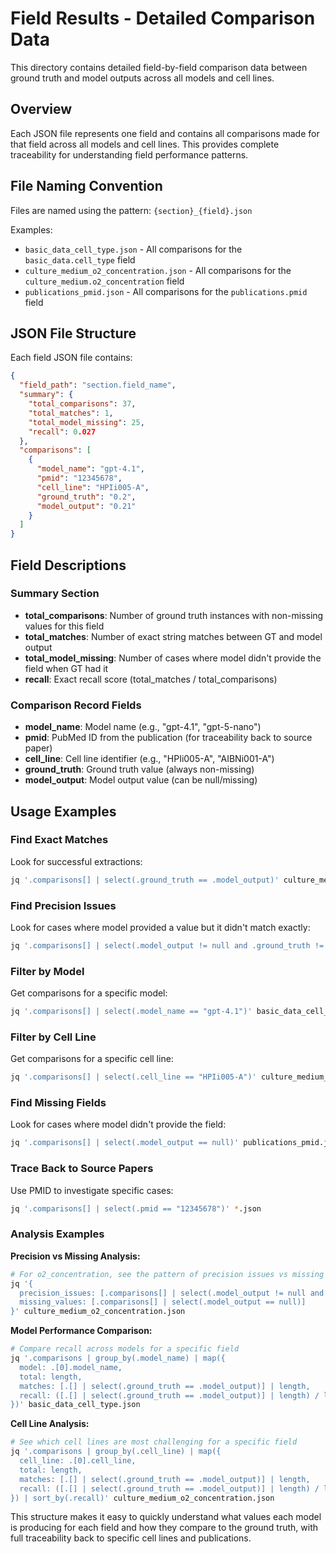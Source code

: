 # Field Results - Detailed Comparison Data

This directory contains detailed field-by-field comparison data between ground truth and model outputs across all models and cell lines.

## Overview

Each JSON file represents one field and contains all comparisons made for that field across all models and cell lines. This provides complete traceability for understanding field performance patterns.

## File Naming Convention

Files are named using the pattern: `{section}_{field}.json`

Examples:
- `basic_data_cell_type.json` - All comparisons for the `basic_data.cell_type` field
- `culture_medium_o2_concentration.json` - All comparisons for the `culture_medium.o2_concentration` field
- `publications_pmid.json` - All comparisons for the `publications.pmid` field

## JSON File Structure

Each field JSON file contains:

```json
{
  "field_path": "section.field_name",
  "summary": {
    "total_comparisons": 37,
    "total_matches": 1,
    "total_model_missing": 25,
    "recall": 0.027
  },
  "comparisons": [
    {
      "model_name": "gpt-4.1",
      "pmid": "12345678",
      "cell_line": "HPIi005-A",
      "ground_truth": "0.2",
      "model_output": "0.21"
    }
  ]
}
```

## Field Descriptions

### Summary Section
- **total_comparisons**: Number of ground truth instances with non-missing values for this field
- **total_matches**: Number of exact string matches between GT and model output
- **total_model_missing**: Number of cases where model didn't provide the field when GT had it
- **recall**: Exact recall score (total_matches / total_comparisons)

### Comparison Record Fields
- **model_name**: Model name (e.g., "gpt-4.1", "gpt-5-nano")
- **pmid**: PubMed ID from the publication (for traceability back to source paper)
- **cell_line**: Cell line identifier (e.g., "HPIi005-A", "AIBNi001-A")
- **ground_truth**: Ground truth value (always non-missing)
- **model_output**: Model output value (can be null/missing)

## Usage Examples

### Find Exact Matches
Look for successful extractions:
```bash
jq '.comparisons[] | select(.ground_truth == .model_output)' culture_medium_o2_concentration.json
```

### Find Precision Issues
Look for cases where model provided a value but it didn't match exactly:
```bash
jq '.comparisons[] | select(.model_output != null and .ground_truth != .model_output)' culture_medium_o2_concentration.json
```

### Filter by Model
Get comparisons for a specific model:
```bash
jq '.comparisons[] | select(.model_name == "gpt-4.1")' basic_data_cell_type.json
```

### Filter by Cell Line
Get comparisons for a specific cell line:
```bash
jq '.comparisons[] | select(.cell_line == "HPIi005-A")' culture_medium_o2_concentration.json
```

### Find Missing Fields
Look for cases where model didn't provide the field:
```bash
jq '.comparisons[] | select(.model_output == null)' publications_pmid.json
```

### Trace Back to Source Papers
Use PMID to investigate specific cases:
```bash
jq '.comparisons[] | select(.pmid == "12345678")' *.json
```

### Analysis Examples

**Precision vs Missing Analysis:**
```bash
# For o2_concentration, see the pattern of precision issues vs missing values
jq '{
  precision_issues: [.comparisons[] | select(.model_output != null and .ground_truth != .model_output)],
  missing_values: [.comparisons[] | select(.model_output == null)]
}' culture_medium_o2_concentration.json
```

**Model Performance Comparison:**
```bash
# Compare recall across models for a specific field
jq '.comparisons | group_by(.model_name) | map({
  model: .[0].model_name,
  total: length,
  matches: [.[] | select(.ground_truth == .model_output)] | length,
  recall: ([.[] | select(.ground_truth == .model_output)] | length) / length
})' basic_data_cell_type.json
```

**Cell Line Analysis:**
```bash
# See which cell lines are most challenging for a specific field
jq '.comparisons | group_by(.cell_line) | map({
  cell_line: .[0].cell_line,
  total: length,
  matches: [.[] | select(.ground_truth == .model_output)] | length,
  recall: ([.[] | select(.ground_truth == .model_output)] | length) / length
}) | sort_by(.recall)' culture_medium_o2_concentration.json
```

This structure makes it easy to quickly understand what values each model is producing for each field and how they compare to the ground truth, with full traceability back to specific cell lines and publications.